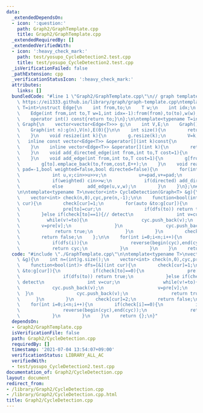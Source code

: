 ```yaml
---
data:
  _extendedDependsOn:
  - icon: ':question:'
    path: Graph2/GraphTemplate.cpp
    title: Graph2/GraphTemplate.cpp
  _extendedRequiredBy: []
  _extendedVerifiedWith:
  - icon: ':heavy_check_mark:'
    path: test/yosupo_CycleDetection2.test.cpp
    title: test/yosupo_CycleDetection2.test.cpp
  _isVerificationFailed: false
  _pathExtension: cpp
  _verificationStatusIcon: ':heavy_check_mark:'
  attributes:
    links: []
  bundledCode: "#line 1 \"Graph2/GraphTemplate.cpp\"\n// graph template\n// ref :\
    \ https://ei1333.github.io/library/graph/graph-template.cpp\ntemplate<typename\
    \ T=int>\nstruct Edge{\n    int from,to;\n    T w;\n    int idx;\n    Edge()=default;\n\
    \    Edge(int from,int to,T w=1,int idx=-1):from(from),to(to),w(w),idx(idx){}\n\
    \    operator int() const{return to;}\n};\n\ntemplate<typename T=int>\nstruct\
    \ Graph{\n    vector<vector<Edge<T>>> g;\n    int V,E;\n    Graph()=default;\n\
    \    Graph(int n):g(n),V(n),E(0){}\n\n    int size(){\n        return (int)g.size();\n\
    \    }\n    void resize(int k){\n        g.resize(k);\n        V=k;\n    }\n \
    \   inline const vector<Edge<T>> &operator[](int k)const{\n        return (g.at(k));\n\
    \    }\n    inline vector<Edge<T>> &operator[](int k){\n        return (g.at(k));\n\
    \    }\n    void add_directed_edge(int from,int to,T cost=1){\n        g[from].emplace_back(from,to,cost,E++);\n\
    \    }\n    void add_edge(int from,int to,T cost=1){\n        g[from].emplace_back(from,to,cost,E);\n\
    \        g[to].emplace_back(to,from,cost,E++);\n    }\n    void read(int m,int\
    \ pad=-1,bool weighted=false,bool directed=false){\n        for(int i=0;i<m;i++){\n\
    \            int u,v;cin>>u>>v;\n            u+=pad,v+=pad;\n            T w=T(1);\n\
    \            if(weighted) cin>>w;\n            if(directed) add_directed_edge(u,v,w);\n\
    \            else         add_edge(u,v,w);\n        }\n    }\n};\n#line 2 \"Graph2/CycleDetection.cpp\"\
    \n\ntemplate<typename T>\nvector<int> CycleDetection(Graph<T> &g){\n    int n=(int)g.size();\n\
    \    vector<int> check(n,0),cyc,pre(n,-1);\n\n    function<bool(int)> dfs=[&](int\
    \ cur){\n        check[cur]=1;\n        for(auto &to:g[cur]){\n            if(check[to]==0){\n\
    \                pre[to]=cur;\n                if(dfs(to)) return true;\n    \
    \        }else if(check[to]==1){// detect\n                int v=cur;\n      \
    \          while(v!=to){\n                    cyc.push_back(v);\n            \
    \        v=pre[v];\n                }\n                cyc.push_back(v);\n   \
    \             return true;\n            }\n        }\n        check[cur]=2;\n\
    \        return false;\n    };\n\n    for(int i=0;i<n;i++){\n        if(check[i]==0){\n\
    \            if(dfs(i)){\n                reverse(begin(cyc),end(cyc));\n    \
    \            return cyc;\n            }\n        }\n    }\n    return {};\n}\n"
  code: "#include \"./GraphTemplate.cpp\"\n\ntemplate<typename T>\nvector<int> CycleDetection(Graph<T>\
    \ &g){\n    int n=(int)g.size();\n    vector<int> check(n,0),cyc,pre(n,-1);\n\n\
    \    function<bool(int)> dfs=[&](int cur){\n        check[cur]=1;\n        for(auto\
    \ &to:g[cur]){\n            if(check[to]==0){\n                pre[to]=cur;\n\
    \                if(dfs(to)) return true;\n            }else if(check[to]==1){//\
    \ detect\n                int v=cur;\n                while(v!=to){\n        \
    \            cyc.push_back(v);\n                    v=pre[v];\n              \
    \  }\n                cyc.push_back(v);\n                return true;\n      \
    \      }\n        }\n        check[cur]=2;\n        return false;\n    };\n\n\
    \    for(int i=0;i<n;i++){\n        if(check[i]==0){\n            if(dfs(i)){\n\
    \                reverse(begin(cyc),end(cyc));\n                return cyc;\n\
    \            }\n        }\n    }\n    return {};\n}"
  dependsOn:
  - Graph2/GraphTemplate.cpp
  isVerificationFile: false
  path: Graph2/CycleDetection.cpp
  requiredBy: []
  timestamp: '2021-07-04 13:54:07+09:00'
  verificationStatus: LIBRARY_ALL_AC
  verifiedWith:
  - test/yosupo_CycleDetection2.test.cpp
documentation_of: Graph2/CycleDetection.cpp
layout: document
redirect_from:
- /library/Graph2/CycleDetection.cpp
- /library/Graph2/CycleDetection.cpp.html
title: Graph2/CycleDetection.cpp
---
```

